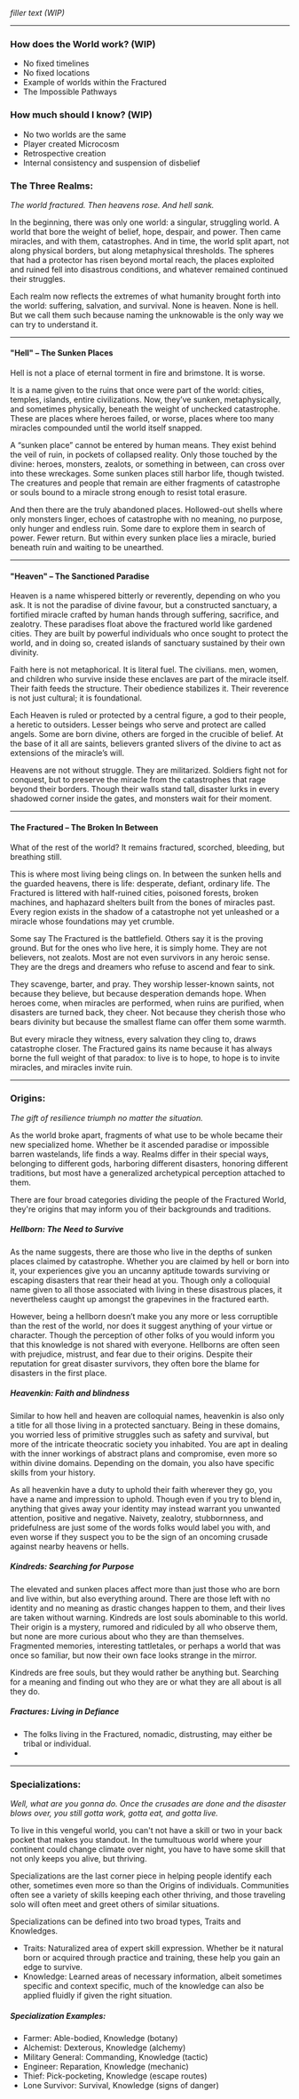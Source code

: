 *filler text (WIP)*

---
### How does the World work? (WIP)
* No fixed timelines
* No fixed locations
* Example of worlds within the Fractured
* The Impossible Pathways 
### How much should I know? (WIP)
* No two worlds are the same
* Player created Microcosm
* Retrospective creation 
* Internal consistency and suspension of disbelief
### The Three Realms:

*The world fractured. Then heavens rose. And hell sank.*

In the beginning, there was only one world: a singular, struggling world. A world that bore the weight of belief, hope, despair, and power. Then came miracles, and with them, catastrophes. And in time, the world split apart, not along physical borders, but along metaphysical thresholds. The spheres that had a protector has risen beyond mortal reach, the places exploited and ruined fell into disastrous conditions, and whatever remained continued their struggles.

Each realm now reflects the extremes of what humanity brought forth into the world: suffering, salvation, and survival. None is heaven. None is hell. But we call them such because naming the unknowable is the only way we can try to understand it.

---
#### "Hell" – The Sunken Places

Hell is not a place of eternal torment in fire and brimstone. It is worse.

It is a name given to the ruins that once were part of the world: cities, temples, islands, entire civilizations. Now, they’ve sunken, metaphysically, and sometimes physically, beneath the weight of unchecked catastrophe. These are places where heroes failed, or worse, places where too many miracles compounded until the world itself snapped.

A “sunken place” cannot be entered by human means. They exist behind the veil of ruin, in pockets of collapsed reality. Only those touched by the divine: heroes, monsters, zealots, or something in between, can cross over into these wreckages. Some sunken places still harbor life, though twisted. The creatures and people that remain are either fragments of catastrophe or souls bound to a miracle strong enough to resist total erasure.

And then there are the truly abandoned places. Hollowed-out shells where only monsters linger, echoes of catastrophe with no meaning, no purpose, only hunger and endless ruin. Some dare to explore them in search of power. Fewer return. But within every sunken place lies a miracle, buried beneath ruin and waiting to be unearthed.

---
#### "Heaven" – The Sanctioned Paradise

Heaven is a name whispered bitterly or reverently, depending on who you ask. It is not the paradise of divine favour, but a constructed sanctuary, a fortified miracle crafted by human hands through suffering, sacrifice, and zealotry. These paradises float above the fractured world like gardened cities. They are built by powerful individuals who once sought to protect the world, and in doing so, created islands of sanctuary sustained by their own divinity.

Faith here is not metaphorical. It is literal fuel. The civilians. men, women, and children who survive inside these enclaves are part of the miracle itself. Their faith feeds the structure. Their obedience stabilizes it. Their reverence is not just cultural; it is foundational.

Each Heaven is ruled or protected by a central figure, a god to their people, a heretic to outsiders. Lesser beings who serve and protect are called angels. Some are born divine, others are forged in the crucible of belief. At the base of it all are saints, believers granted slivers of the divine to act as extensions of the miracle’s will.

Heavens are not without struggle. They are militarized. Soldiers fight not for conquest, but to preserve the miracle from the catastrophes that rage beyond their borders. Though their walls stand tall, disaster lurks in every shadowed corner inside the gates, and monsters wait for their moment.

---
#### The Fractured – The Broken In Between

What of the rest of the world? It remains fractured, scorched, bleeding, but breathing still.

This is where most living being clings on. In between the sunken hells and the guarded heavens, there is life: desperate, defiant, ordinary life. The Fractured is littered with half-ruined cities, poisoned forests, broken machines, and haphazard shelters built from the bones of miracles past. Every region exists in the shadow of a catastrophe not yet unleashed or a miracle whose foundations may yet crumble.

Some say The Fractured is the battlefield. Others say it is the proving ground. But for the ones who live here, it is simply home. They are not believers, not zealots. Most are not even survivors in any heroic sense. They are the dregs and dreamers who refuse to ascend and fear to sink.

They scavenge, barter, and pray. They worship lesser-known saints, not because they believe, but because desperation demands hope. When heroes come, when miracles are performed, when ruins are purified, when disasters are turned back, they cheer. Not because they cherish those who bears divinity but because the smallest flame can offer them some warmth.

But every miracle they witness, every salvation they cling to, draws catastrophe closer. The Fractured gains its name because it has always borne the full weight of that paradox: to live is to hope, to hope is to invite miracles, and miracles invite ruin.

---
### Origins:

*The gift of resilience triumph no matter the situation.*

As the world broke apart, fragments of what use to be whole became their new specialized home. Whether be it ascended paradise or impossible barren wastelands, life finds a way. Realms differ in their special ways, belonging to different gods, harboring different disasters, honoring different traditions, but most have a generalized archetypical perception attached to them. 

There are four broad categories dividing the people of the Fractured World, they're origins that may inform you of their backgrounds and traditions.
##### Hellborn: The Need to Survive

As the name suggests, there are those who live in the depths of sunken places claimed by catastrophe. Whether you are claimed by hell or born into it, your experiences give you an uncanny aptitude towards surviving or escaping disasters that rear their head at you. Though only a colloquial name given to all those associated with living in these disastrous places, it nevertheless caught up amongst the grapevines in the fractured earth. 

However, being a hellborn doesn’t make you any more or less corruptible than the rest of the world, nor does it suggest anything of your virtue or character. Though the perception of other folks of you would inform you that this knowledge is not shared with everyone. Hellborns are often seen with prejudice, mistrust, and fear due to their origins. Despite their reputation for great disaster survivors, they often bore the blame for disasters in the first place. 
##### Heavenkin: Faith and blindness

Similar to how hell and heaven are colloquial names, heavenkin is also only a title for all those living in a protected sanctuary. Being in these domains, you worried less of primitive struggles such as safety and survival, but more of the intricate theocratic society you inhabited. You are apt in dealing with the inner workings of abstract plans and compromise, even more so within divine domains. Depending on the domain, you also have specific skills from your history. 

As all heavenkin have a duty to uphold their faith wherever they go, you have a name and impression to uphold. Though even if you try to blend in, anything that gives away your identity may instead warrant you unwanted attention, positive and negative. Naivety, zealotry, stubbornness, and pridefulness are just some of the words folks would label you with, and even worse if they suspect you to be the sign of an oncoming crusade against nearby heavens or hells. 
##### Kindreds: Searching for Purpose

The elevated and sunken places affect more than just those who are born and live within, but also everything around. There are those left with no identity and no meaning as drastic changes happen to them, and their lives are taken without warning. Kindreds are lost souls abominable to this world. Their origin is a mystery, rumored and ridiculed by all who observe them, but none are more curious about who they are than themselves. Fragmented memories, interesting tattletales, or perhaps a world that was once so familiar, but now their own face looks strange in the mirror. 

Kindreds are free souls, but they would rather be anything but. Searching for a meaning and finding out who they are or what they are all about is all they do. 
##### Fractures: Living in Defiance 

* The folks living in the Fractured, nomadic, distrusting, may either be tribal or individual.
* 

---
### Specializations: 

*Well, what are you gonna do. Once the crusades are done and the disaster blows over, you still gotta work, gotta eat, and gotta live.*

To live in this vengeful world, you can't not have a skill or two in your back pocket that makes you standout. In the tumultuous world where your continent could change climate over night, you have to have some skill that not only keeps you alive, but thriving. 

Specializations are the last corner piece in helping people identify each other, sometimes even more so than the Origins of individuals. Communities often see a variety of skills keeping each other thriving, and those traveling solo will often meet and greet others of similar situations. 

Specializations can be defined into two broad types, Traits and Knowledges.
- Traits: Naturalized area of expert skill expression. Whether be it natural born or acquired through practice and training, these help you gain an edge to survive. 
- Knowledge: Learned areas of necessary information, albeit sometimes specific and context specific, much of the knowledge can also be applied fluidly if given the right situation.
##### Specialization Examples: 
- Farmer: Able-bodied, Knowledge (botany)
- Alchemist: Dexterous, Knowledge (alchemy)
- Military General: Commanding, Knowledge (tactic)
- Engineer: Reparation, Knowledge (mechanic)
- Thief: Pick-pocketing, Knowledge (escape routes)
- Lone Survivor: Survival, Knowledge (signs of danger)